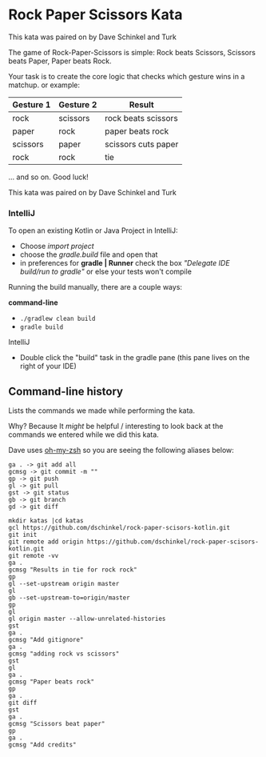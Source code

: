 # Rock Paper Scissors Kata

This kata was paired on by Dave Schinkel and Turk

The game of Rock-Paper-Scissors is simple: Rock beats Scissors, Scissors beats Paper, Paper beats Rock.

Your task is to create the core logic that checks which gesture wins in a matchup.   or example:

| Gesture 1 | Gesture 2 | Result              |
| --------- | --------- | ------------------- |
| rock      | scissors  | rock beats scissors |
| paper     | rock      | paper beats rock    |
| scissors  | paper     | scissors cuts paper |
| rock      | rock      | tie                 |
... and so on. Good luck!


This kata was paired on by Dave Schinkel and Turk

### IntelliJ
To open an existing Kotlin or Java Project in IntelliJ:
- Choose *import project*
- choose the _gradle.build_ file and open that
- in preferences for **gradle | Runner** check the box _"Delegate IDE build/run to gradle"_ or else your tests won't compile

Running the build manually, there are a couple ways:

**command-line**

- `./gradlew clean build`
- `gradle build`

IntelliJ
- Double click the "build" task in the gradle pane (this pane lives on the right of your IDE)


## Command-line history
Lists the commands we made while performing the kata.

Why?  Because It _might_ be helpful / interesting to look back at the commands we entered while we did this kata.

Dave uses [oh-my-zsh](https://github.com/robbyrussell/oh-my-zsh/wiki/Cheatsheet) so you are seeing the following aliases below:

```
ga . -> git add all
gcmsg -> git commit -m ""
gp -> git push
gl -> git pull
gst -> git status
gb -> git branch
gd -> git diff

```

```
mkdir katas |cd katas
gcl https://github.com/dschinkel/rock-paper-scisors-kotlin.git
git init
git remote add origin https://github.com/dschinkel/rock-paper-scisors-kotlin.git
git remote -vv
ga .
gcmsg "Results in tie for rock rock"
gp
gl --set-upstream origin master
gl
gb --set-upstream-to=origin/master
gp
gl
gl origin master --allow-unrelated-histories
gst
ga .
gcmsg "Add gitignore"
ga .
gcmsg "adding rock vs scissors"
gst
gl
ga .
gcmsg "Paper beats rock"
gp
ga .
git diff
gst
ga .
gcmsg "Scissors beat paper"
gp
ga .
gcmsg "Add credits"
```
